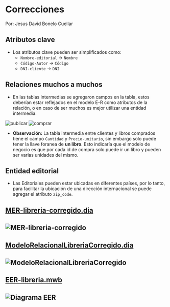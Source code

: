 # Correcciones

Por: Jesus David Bonelo Cuellar

## Atributos clave

- Los atributos clave pueden ser simplificados como:
  - `Nombre-editorial` -> `Nombre`
  - `Código-Autor` -> `Código`
  - `DNI-cliente` -> `DNI`

## Relaciones muchos a muchos

- En las tablas intermedias se agregaron campos en la tabla, estos deberían estar reflejados en el modelo E-R como atributos de la relación, o en caso de ser muchos es mejor utilizar una entidad intermedia.

![publicar](./img/publicar.png)
![comprar](./img/comprar.png)

- **Observación:** La tabla intermedia entre clientes y libros comprados tiene el campo `Cantidad` y `Precio-unitario`, sin embargo solo puede tener la llave foranea de **un libro**. Esto indicaría que el modelo de negocio es que por cada id de compra solo puede ir un libro y pueden ser varias unidades del mismo.

## Entidad editorial

- Las Editoriales pueden estar ubicadas en diferentes países, por lo tanto, para facilitar la ubicación de una dirección internacional se puede agregar el atributo `zip_code`.

## [MER-libreria-corregido.dia](./MER-libreria-corregido.dia)

## ![MER-libreria-corregido](./MER-libreria-corregido.png)

## [ModeloRelacionalLibreriaCorregido.dia](./ModeloRelacionalLibreriaCorregido.dia)

## ![ModeloRelacionalLibreriaCorregido](./ModeloRelacionalLibreriaCorregido.png)

## [EER-libreria.mwb](./EER-libreria.mwb)

## ![Diagrama EER](./EER-libreria.png)
